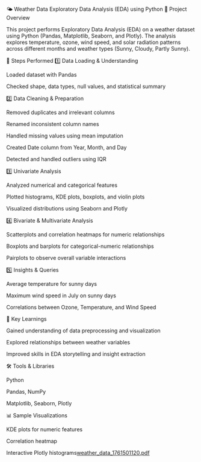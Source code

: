 🌤 Weather Data Exploratory Data Analysis (EDA) using Python
📘 Project Overview

This project performs Exploratory Data Analysis (EDA) on a weather dataset using Python (Pandas, Matplotlib, Seaborn, and Plotly).
The analysis explores temperature, ozone, wind speed, and solar radiation patterns across different months and weather types (Sunny, Cloudy, Partly Sunny).

🧩 Steps Performed
1️⃣ Data Loading & Understanding

Loaded dataset with Pandas

Checked shape, data types, null values, and statistical summary

2️⃣ Data Cleaning & Preparation

Removed duplicates and irrelevant columns

Renamed inconsistent column names

Handled missing values using mean imputation

Created Date column from Year, Month, and Day

Detected and handled outliers using IQR

3️⃣ Univariate Analysis

Analyzed numerical and categorical features

Plotted histograms, KDE plots, boxplots, and violin plots

Visualized distributions using Seaborn and Plotly

4️⃣ Bivariate & Multivariate Analysis

Scatterplots and correlation heatmaps for numeric relationships

Boxplots and barplots for categorical-numeric relationships

Pairplots to observe overall variable interactions

5️⃣ Insights & Queries

Average temperature for sunny days

Maximum wind speed in July on sunny days

Correlations between Ozone, Temperature, and Wind Speed

🧠 Key Learnings

Gained understanding of data preprocessing and visualization

Explored relationships between weather variables

Improved skills in EDA storytelling and insight extraction

🛠️ Tools & Libraries

Python

Pandas, NumPy

Matplotlib, Seaborn, Plotly

📊 Sample Visualizations

KDE plots for numeric features

Correlation heatmap

Interactive Plotly histograms[weather_data_1761501120.pdf](https://github.com/user-attachments/files/23152331/weather_data_1761501120.pdf)
